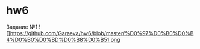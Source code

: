 # hw6
Задание №1
![]https://github.com/Garaeva/hw6/blob/master/%D0%97%D0%B0%D0%B4%D0%B0%D0%BD%D0%B8%D0%B51.png
